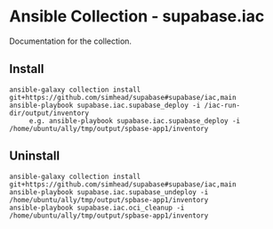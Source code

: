 # Ansible Collection - supabase.iac

Documentation for the collection.

## Install
```
ansible-galaxy collection install git+https://github.com/simhead/supabase#supabase/iac,main
ansible-playbook supabase.iac.supabase_deploy -i /iac-run-dir/output/inventory
     e.g. ansible-playbook supabase.iac.supabase_deploy -i /home/ubuntu/ally/tmp/output/spbase-app1/inventory

```

## Uninstall
```
ansible-galaxy collection install git+https://github.com/simhead/supabase#supabase/iac,main
ansible-playbook supabase.iac.supabase_undeploy -i /home/ubuntu/ally/tmp/output/spbase-app1/inventory
ansible-playbook supabase.iac.oci_cleanup -i /home/ubuntu/ally/tmp/output/spbase-app1/inventory
```